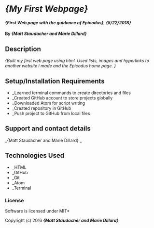 # _{My First Webpage}_

#### _{First Web page with the guidance of Epicodus}, {5/22/2018}_

#### By _**{Matt Staudacher and Marie Dillard}**_

## Description

_{Built my first web page using html. Used lists, images and hyperlinks to another website i made and the Epicodus home page. }_

## Setup/Installation Requirements

* _Learned terminal commands to create directories and files
* _Created GitHub account to store projects globally
* _Downloaded Atom for script writing
* _Created repository in GitHub
* _Push project to GitHub from local files


## Support and contact details

_{Matt Staudacher and Marie Dillard} _

## Technologies Used
* _HTML
* _GitHub
* _Git
* _Atom
* _Terminal


### License

Software is licensed under MIT*

Copyright (c) 2016 **_{Matt Staudacher and Marie Dillard}_**
